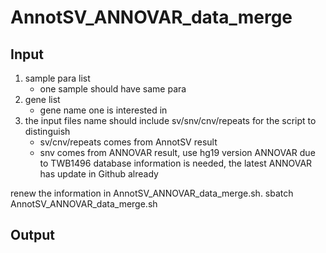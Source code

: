 # AnnotSV_ANNOVAR_data_merge

## Input
1. sample para list
   * one sample should have same para 
3. gene list
   * gene name one is interested in
4. the input files name should include sv/snv/cnv/repeats for the script to distinguish
   * sv/cnv/repeats comes from AnnotSV result 
   * snv comes from ANNOVAR result, use hg19 version ANNOVAR due to TWB1496 database information is needed, the latest ANNOVAR has update in Github already

renew the information in AnnotSV_ANNOVAR_data_merge.sh. 
  sbatch AnnotSV_ANNOVAR_data_merge.sh

## Output



